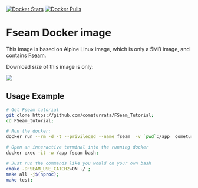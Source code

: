 [![Docker Stars](https://img.shields.io/docker/stars/cometurrata/fseam.svg?style=flat-square)](https://hub.docker.com/r/cometurrata/fseam/)
[![Docker Pulls](https://img.shields.io/docker/pulls/cometurrata/fseam.svg?style=flat-square)](https://hub.docker.com/r/cometurrata/fseam/)


Fseam Docker image
=======================

This image is based on Alpine Linux image, which is only a 5MB image, and contains
[Fseam](https://github.com/FreeYourSoul/FSeam).

Download size of this image is only:

[![](https://images.microbadger.com/badges/image/cometurrata/fseam.svg)](http://microbadger.com/images/cometurrata/fseam "Get your own image badge on microbadger.com")


Usage Example
-------------

```bash
# Get Fseam tutorial
git clone https://github.com/cometurrata/FSeam_Tutorial;
cd FSeam_tutorial;

# Run the docker:
docker run --rm -d -t --privileged --name fseam  -v `pwd`:/app  cometurrata/fseam:latest bash;

# Open an interactive terminal into the running docker
docker exec -it -w /app fseam bash;

# Just run the commands like you would on your own bash
cmake -DFSEAM_USE_CATCH2=ON ./ ;
make all -j$(nproc);
make test;
```
